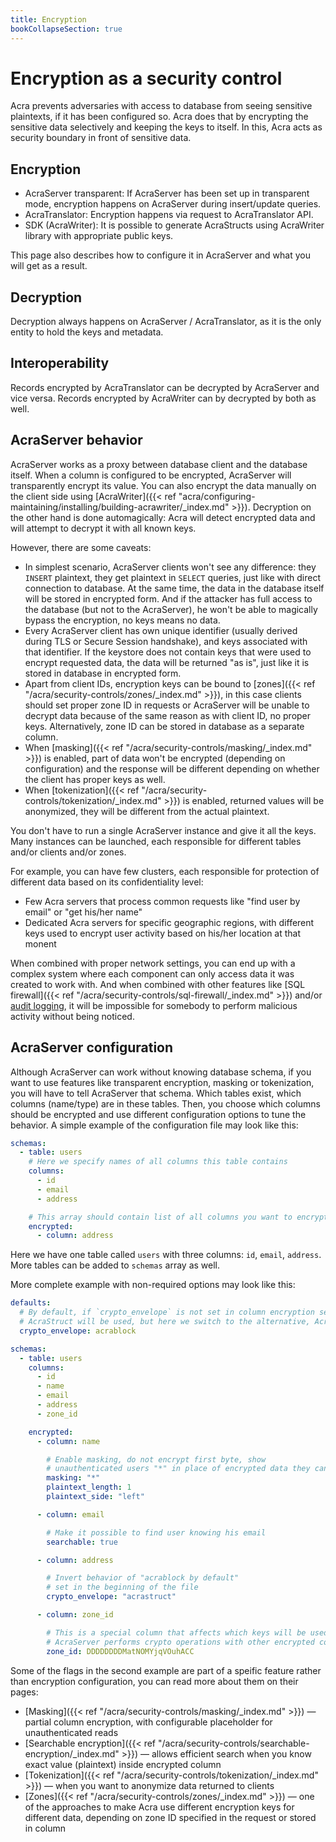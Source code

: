 ```yaml
---
title: Encryption
bookCollapseSection: true
---
```


# Encryption as a security control

Acra prevents adversaries with access to database from seeing sensitive plaintexts, if it has been configured so.
Acra does that by encrypting the sensitive data selectively and keeping the keys to itself. In this, Acra acts as security boundary in front of sensitive data.

## Encryption

* AcraServer transparent: If AcraServer has been set up in transparent mode, encryption happens on AcraServer during insert/update queries.
* AcraTranslator: Encryption happens via request to AcraTranslator API.
* SDK (AcraWriter): It is possible to generate AcraStructs using AcraWriter library with appropriate public keys.

This page also describes how to configure it in AcraServer and what you will get as a result.

## Decryption

Decryption always happens on AcraServer / AcraTranslator, as it is the only entity to hold the keys and metadata.

## Interoperability 

Records encrypted by AcraTranslator can be decrypted by AcraServer and vice versa. Records encrypted by AcraWriter can by decrypted by both as well. 

## AcraServer behavior

AcraServer works as a proxy between database client and the database itself.
When a column is configured to be encrypted, AcraServer will transparently encrypt its value.
You can also encrypt the data manually on the client side using
[AcraWriter]({{< ref "acra/configuring-maintaining/installing/building-acrawriter/_index.md" >}}).
Decryption on the other hand is done automagically: Acra will detect encrypted data and will attempt
to decrypt it with all known keys.

However, there are some caveats:
* In simplest scenario, AcraServer clients won't see any difference: they `INSERT` plaintext,
  they get plaintext in `SELECT` queries, just like with direct connection to database.
  At the same time, the data in the database itself will be stored in encrypted form.
  And if the attacker has full access to the database (but not to the AcraServer),
  he won't be able to magically bypass the encryption, no keys means no data.
* Every AcraServer client has own unique identifier (usually derived during TLS or Secure Session handshake),
  and keys associated with that identifier.
  If the keystore does not contain keys that were used to encrypt requested data,
  the data will be returned "as is", just like it is stored in database in encrypted form.
* Apart from client IDs, encryption keys can be bound to [zones]({{< ref "/acra/security-controls/zones/_index.md" >}}),
  in this case clients should set proper zone ID in requests or AcraServer will be unable
  to decrypt data because of the same reason as with client ID, no proper keys.
  Alternatively, zone ID can be stored in database as a separate column.
* When [masking]({{< ref "/acra/security-controls/masking/_index.md" >}}) is enabled,
  part of data won't be encrypted (depending on configuration) and
  the response will be different depending on whether the client has proper keys as well.
* When [tokenization]({{< ref "/acra/security-controls/tokenization/_index.md" >}}) is enabled,
  returned values will be anonymized, they will be different from the actual plaintext.

You don't have to run a single AcraServer instance and give it all the keys.
Many instances can be launched, each responsible for different tables and/or clients and/or zones.

For example, you can have few clusters, each responsible for
protection of different data based on its confidentiality level:
* Few Acra servers that process common requests like "find user by email" or "get his/her name"
* Dedicated Acra servers for specific geographic regions, with different keys used to
  encrypt user activity based on his/her location at that monent

When combined with proper network settings, you can end up with a complex system
where each component can only access data it was created to work with.
And when combined with other features like
[SQL firewall]({{< ref "/acra/security-controls/sql-firewall/_index.md" >}}) and/or
[audit logging](/acra/audit-log-INVALID),
it will be impossible for somebody to perform malicious activity without being noticed.

## AcraServer configuration

Although AcraServer can work without knowing database schema,
if you want to use features like transparent encryption, masking or tokenization,
you will have to tell AcraServer that schema.
Which tables exist, which columns (name/type) are in these tables.
Then, you choose which columns should be encrypted and use different configuration options to tune the behavior.
A simple example of the configuration file may look like this:

<!-- Config struct lives in encryptor/config/encryptionSettings.go -->
```yaml
schemas:
  - table: users
    # Here we specify names of all columns this table contains
    columns:
      - id
      - email
      - address

    # This array should contain list of all columns you want to encrypt
    encrypted:
      - column: address
```

Here we have one table called `users` with three columns: `id`, `email`, `address`.
More tables can be added to `schemas` array as well.

More complete example with non-required options may look like this:
```yaml
defaults:
  # By default, if `crypto_envelope` is not set in column encryption settings,
  # AcraStruct will be used, but here we switch to the alternative, AcraBlock
  crypto_envelope: acrablock

schemas:
  - table: users
    columns:
      - id
      - name
      - email
      - address
      - zone_id

    encrypted:
      - column: name

        # Enable masking, do not encrypt first byte, show
        # unauthenticated users "*" in place of encrypted data they cannot access
        masking: "*"
        plaintext_length: 1
        plaintext_side: "left"

      - column: email

        # Make it possible to find user knowing his email
        searchable: true

      - column: address

        # Invert behavior of "acrablock by default"
        # set in the beginning of the file
        crypto_envelope: "acrastruct"

      - column: zone_id

        # This is a special column that affects which keys will be used when
        # AcraServer performs crypto operations with other encrypted columns
        zone_id: DDDDDDDDMatNOMYjqVOuhACC
```

Some of the flags in the second example are part of a speific feature
rather than encryption configuration, you can read more about them on their pages:
* [Masking]({{< ref "/acra/security-controls/masking/_index.md" >}}) —
  partial column encryption, with configurable placeholder for unauthenticated reads
* [Searchable encryption]({{< ref "/acra/security-controls/searchable-encryption/_index.md" >}}) —
  allows efficient search when you know exact value (plaintext) inside encrypted column
* [Tokenization]({{< ref "/acra/security-controls/tokenization/_index.md" >}}) —
  when you want to anonymize data returned to clients
* [Zones]({{< ref "/acra/security-controls/zones/_index.md" >}}) —
  one of the approaches to make Acra use different encryption keys for different data,
  depending on zone ID specified in the request or stored in column
